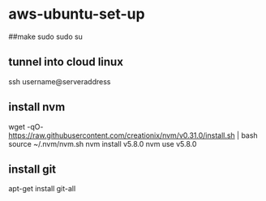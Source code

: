 # aws-ubuntu-set-up
##make sudo
sudo su
## tunnel into cloud linux 
ssh username@serveraddress
## install nvm
wget -qO- https://raw.githubusercontent.com/creationix/nvm/v0.31.0/install.sh | bash
source ~/.nvm/nvm.sh
nvm install v5.8.0
nvm use v5.8.0
## install git
apt-get install git-all
